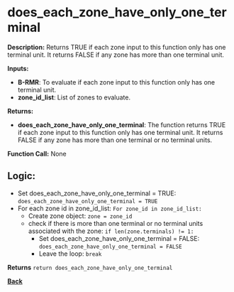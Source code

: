 # does_each_zone_have_only_one_terminal   

**Description:** Returns TRUE if each zone input to this function only has one terminal unit. It returns FALSE if any zone has more than one terminal unit.   

**Inputs:**  
- **B-RMR**: To evaluate if each zone input to this function only has one terminal unit.   
- **zone_id_list**: List of zones to evaluate.  

**Returns:**  
- **does_each_zone_have_only_one_terminal**: The function returns TRUE if each zone input to this function only has one terminal unit. It returns FALSE if any zone has more than one terminal or no terminal units.   
 
**Function Call:**  None    

## Logic: 
- Set does_each_zone_have_only_one_terminal = TRUE: `does_each_zone_have_only_one_terminal = TRUE`  
- For each zone id in zone_id_list: `For zone_id in zone_id_list:`   
    - Create zone object: `zone = zone_id`
    - check if there is more than one terminal or no terminal units associated with the zone: `if len(zone.terminals) != 1:`     
        - Set does_each_zone_have_only_one_terminal = FALSE: `does_each_zone_have_only_one_terminal = FALSE`  
        - Leave the loop: `break`  

**Returns** `return does_each_zone_have_only_one_terminal`  

**[Back](../../../_toc.md)**